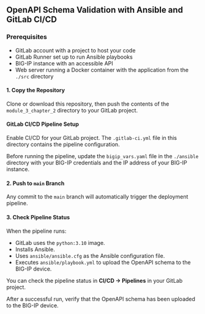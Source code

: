 ## OpenAPI Schema Validation with Ansible and GitLab CI/CD

###  Prerequisites

- GitLab account with a project to host your code
- GitLab Runner set up to run Ansible playbooks
- BIG-IP instance with an accessible API
- Web server running a Docker container with the application from the `./src` directory

#### 1. Copy the Repository

Clone or download this repository, then push the contents of the `module_3_chapter_2` directory to your GitLab project.

#### GitLab CI/CD Pipeline Setup

Enable CI/CD for your GitLab project. The `.gitlab-ci.yml` file in this directory contains the pipeline configuration.

Before running the pipeline, update the `bigip_vars.yaml` file in the `./ansible` directory with your BIG-IP credentials and the IP address of your BIG-IP instance.


#### 2. Push to `main` Branch

Any commit to the `main` branch will automatically trigger the deployment pipeline.


#### 3. Check Pipeline Status

When the pipeline runs:

* GitLab uses the `python:3.10` image.
* Installs Ansible.
* Uses `ansible/ansible.cfg` as the Ansible configuration file.
* Executes `ansible/playbook.yml` to upload the OpenAPI schema to the BIG-IP device.

You can check the pipeline status in **CI/CD -> Pipelines** in your GitLab project.

After a successful run, verify that the OpenAPI schema has been uploaded to the BIG-IP device.
